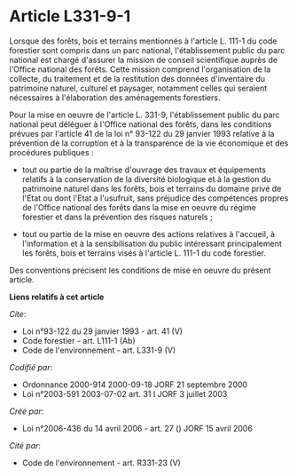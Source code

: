 # Article L331-9-1

Lorsque des forêts, bois et terrains mentionnés à l'article L. 111-1 du code forestier sont compris dans un parc national,
l'établissement public du parc national est chargé d'assurer la mission de conseil scientifique auprès de l'Office national
des forêts. Cette mission comprend l'organisation de la collecte, du traitement et de la restitution des données d'inventaire
du patrimoine naturel, culturel et paysager, notamment celles qui seraient nécessaires à l'élaboration des aménagements
forestiers. 

Pour la mise en oeuvre de l'article L. 331-9, l'établissement public du parc national peut déléguer à l'Office national des
forêts, dans les conditions prévues par l'article 41 de la loi n° 93-122 du 29 janvier 1993 relative à la prévention de la
corruption et à la transparence de la vie économique et des procédures publiques :

- tout ou partie de la maîtrise d'ouvrage des travaux et équipements relatifs à la conservation de la diversité biologique et
à la gestion du patrimoine naturel dans les forêts, bois et terrains du domaine privé de l'Etat ou dont l'Etat a l'usufruit,
sans préjudice des compétences propres de l'Office national des forêts dans la mise en oeuvre du régime forestier et dans la
prévention des risques naturels ;

- tout ou partie de la mise en oeuvre des actions relatives à l'accueil, à l'information et à la sensibilisation du public
intéressant principalement les forêts, bois et terrains visés à l'article L. 111-1 du code forestier. 

Des conventions précisent les conditions de mise en oeuvre du présent article.

**Liens relatifs à cet article**

_Cite_:

  - Loi n°93-122 du 29 janvier 1993 - art. 41 (V)
  - Code forestier - art. L111-1 (Ab)
  - Code de l'environnement - art. L331-9 (V)

_Codifié par_:

  - Ordonnance 2000-914 2000-09-18 JORF 21 septembre 2000
  - Loi n°2003-591 2003-07-02 art. 31 I JORF 3 juillet 2003

_Créé par_:

  - Loi n°2006-436 du 14 avril 2006 - art. 27 () JORF 15 avril 2006

_Cité par_:

  - Code de l'environnement - art. R331-23 (V)
